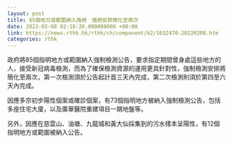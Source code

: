 ```yaml
---
layout: post
title: 85個地方或範圍納入強檢　強檢安排簡化至兩次
date: 2022-02-08 02:18:26.000000000 +08:00
link: https://news.rthk.hk/rthk/ch/component/k2/1632470-20220208.htm
categories: rthk
---
```


政府將85個指明地方或範圍納入強制檢測公告，要求指定期間曾身處這些地方的人，接受新冠病毒檢測，而為了確保檢測資源的運用更具針對性，強制檢測安排將簡化至兩次，第一次檢測須於公告起計首三天內完成，第二次檢測則須於第四至六天內完成。

因應多宗初步陽性個案或確診個案，有73個指明地方被納入強制檢測公告，包括多座住宅大廈，以及廣華醫院重建項目一期地盤等。

另外，因應在慈雲山、油塘、九龍城和黃大仙採集到的污水樣本呈陽性，有12個指明地方或範圍被納入公告。
